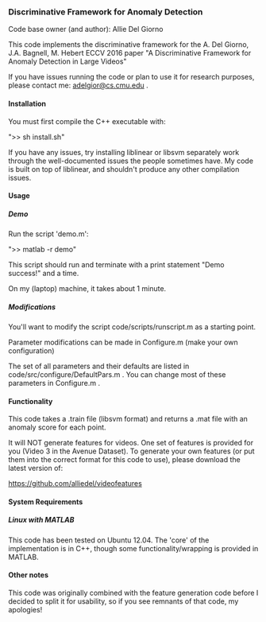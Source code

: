### Discriminative Framework for Anomaly Detection

Code base owner (and author): Allie Del Giorno

This code implements the discriminative framework for the A. Del Giorno, J.A. Bagnell, M. Hebert ECCV 2016 paper "A Discriminative Framework for Anomaly Detection in Large Videos"

If you have issues running the code or plan to use it for research purposes, please contact me: adelgior@cs.cmu.edu .

#### Installation

You must first compile the C++ executable with:

">> sh install.sh"

If you have any issues, try installing liblinear or libsvm separately work through the well-documented issues the people sometimes have.  My code is built on top of liblinear, and shouldn't produce any other compilation issues.

#### Usage

##### Demo

Run the script 'demo.m':

">> matlab -r demo"

This script should run and terminate with a print statement "Demo success!" and a time.

On my (laptop) machine, it takes about 1 minute.

##### Modifications

You'll want to modify the script code/scripts/runscript.m as a starting point.

Parameter modifications can be made in Configure.m (make your own configuration)

The set of all parameters and their defaults are listed in code/src/configure/DefaultPars.m .  You can change most of these parameters in Configure.m .

#### Functionality

This code takes a .train file (libsvm format) and returns a .mat file with an anomaly score for each point.

It will NOT generate features for videos.  One set of features is provided for you (Video 3 in the Avenue Dataset).  To generate your own features (or put them into the correct format for this code to use), please download the latest version of:

https://github.com/alliedel/videofeatures

#### System Requirements

##### Linux with MATLAB

This code has been tested on Ubuntu 12.04.  The 'core' of the implementation is in C++, though some functionality/wrapping is provided in MATLAB.

#### Other notes

This code was originally combined with the feature generation code before I decided to split it for usability, so if you see remnants of that code, my apologies!
